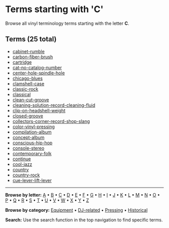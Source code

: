 # Terms starting with 'C'

Browse all vinyl terminology terms starting with the letter **C**.

## Terms (25 total)

- [cabinet-rumble](../terms/c/cabinet-rumble.md)
- [carbon-fiber-brush](../terms/c/carbon-fiber-brush.md)
- [cartridge](../terms/c/cartridge.md)
- [cat-no-catalog-number](../terms/c/cat-no-catalog-number.md)
- [center-hole-spindle-hole](../terms/c/center-hole-spindle-hole.md)
- [chicago-blues](../terms/c/chicago-blues.md)
- [clamshell-case](../terms/c/clamshell-case.md)
- [classic-rock](../terms/c/classic-rock.md)
- [classical](../terms/c/classical.md)
- [clean-cut-groove](../terms/c/clean-cut-groove.md)
- [cleaning-solution-record-cleaning-fluid](../terms/c/cleaning-solution-record-cleaning-fluid.md)
- [clip-on-headshell-weight](../terms/c/clip-on-headshell-weight.md)
- [closed-groove](../terms/c/closed-groove.md)
- [collectors-corner-record-shop-slang](../terms/c/collectors-corner-record-shop-slang.md)
- [color-vinyl-pressing](../terms/c/color-vinyl-pressing.md)
- [compilation-album](../terms/c/compilation-album.md)
- [concept-album](../terms/c/concept-album.md)
- [conscious-hip-hop](../terms/c/conscious-hip-hop.md)
- [console-stereo](../terms/c/console-stereo.md)
- [contemporary-folk](../terms/c/contemporary-folk.md)
- [continue](../terms/c/continue.md)
- [cool-jazz](../terms/c/cool-jazz.md)
- [country](../terms/c/country.md)
- [country-rock](../terms/c/country-rock.md)
- [cue-lever-lift-lever](../terms/c/cue-lever-lift-lever.md)


---

**Browse by letter:** [A](a.md) • [B](b.md) • [C](c.md) • [D](d.md) • [E](e.md) • [F](f.md) • [G](g.md) • [H](h.md) • [I](i.md) • [J](j.md) • [K](k.md) • [L](l.md) • [M](m.md) • [N](n.md) • [O](o.md) • [P](p.md) • [Q](q.md) • [R](r.md) • [S](s.md) • [T](t.md) • [U](u.md) • [V](v.md) • [W](w.md) • [X](x.md) • [Y](y.md) • [Z](z.md)

**Browse by category:** [Equipment](../tags/equipment.md) • [DJ-related](../tags/dj-related.md) • [Pressing](../tags/pressing.md) • [Historical](../tags/historical.md)

**Search:** Use the search function in the top navigation to find specific terms.
